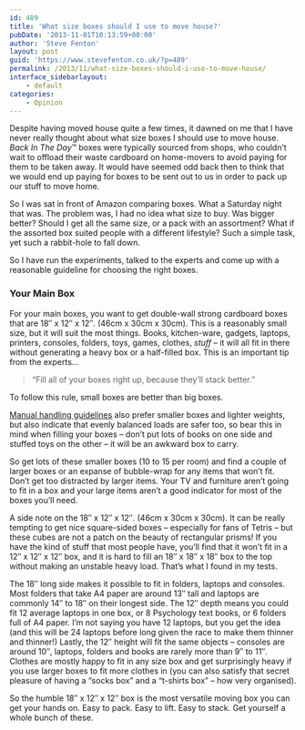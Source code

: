```yaml
---
id: 489
title: 'What size boxes should I use to move house?'
pubDate: '2013-11-01T10:13:59+00:00'
author: 'Steve Fenton'
layout: post
guid: 'https://www.stevefenton.co.uk/?p=489'
permalink: /2013/11/what-size-boxes-should-i-use-to-move-house/
interface_sidebarlayout:
    - default
categories:
    - Opinion
---
```


Despite having moved house quite a few times, it dawned on me that I have never really thought about what size boxes I should use to move house. *Back In The Day*™ boxes were typically sourced from shops, who couldn’t wait to offload their waste cardboard on home-movers to avoid paying for them to be taken away. It would have seemed odd back then to think that we would end up paying for boxes to be sent out to us in order to pack up our stuff to move home.

So I was sat in front of Amazon comparing boxes. What a Saturday night that was. The problem was, I had no idea what size to buy. Was bigger better? Should I get all the same size, or a pack with an assortment? What if the assorted box suited people with a different lifestyle? Such a simple task, yet such a rabbit-hole to fall down.

So I have run the experiments, talked to the experts and come up with a reasonable guideline for choosing the right boxes.

### Your Main Box

For your main boxes, you want to get double-wall strong cardboard boxes that are 18″ x 12″ x 12″. (46cm x 30cm x 30cm). This is a reasonably small size, but it will suit the most things. Books, kitchen-ware, gadgets, laptops, printers, consoles, folders, toys, games, clothes, *stuff* – it will all fit in there without generating a heavy box or a half-filled box. This is an important tip from the experts…

> “Fill all of your boxes right up, because they’ll stack better.”

To follow this rule, small boxes are better than big boxes.

[Manual handling guidelines](http://www.hse.gov.uk/msd/faq-manhand.htm) also prefer smaller boxes and lighter weights, but also indicate that evenly balanced loads are safer too, so bear this in mind when filling your boxes – don’t put lots of books on one side and stuffed toys on the other – it will be an awkward box to carry.

So get lots of these smaller boxes (10 to 15 per room) and find a couple of larger boxes or an expanse of bubble-wrap for any items that won’t fit. Don’t get too distracted by larger items. Your TV and furniture aren’t going to fit in a box and your large items aren’t a good indicator for most of the boxes you’ll need.

A side note on the 18″ x 12″ x 12″. (46cm x 30cm x 30cm). It can be really tempting to get nice square-sided boxes – especially for fans of Tetris – but these cubes are not a patch on the beauty of rectangular prisms! If you have the kind of stuff that most people have, you’ll find that it won’t fit in a 12″ x 12″ x 12″ box, and it is hard to fill an 18″ x 18″ x 18″ box to the top without making an unstable heavy load. That’s what I found in my tests.

The 18″ long side makes it possible to fit in folders, laptops and consoles. Most folders that take A4 paper are around 13″ tall and laptops are commonly 14″ to 18″ on their longest side. The 12″ depth means you could fit 12 average laptops in one box, or 8 Psychology text books, or 6 folders full of A4 paper. I’m not saying you have 12 laptops, but you get the idea (and this will be 24 laptops before long given the race to make them thinner and thinner!) Lastly, the 12″ height will fit the same objects – consoles are around 10″, laptops, folders and books are rarely more than 9″ to 11″. Clothes are mostly happy to fit in any size box and get surprisingly heavy if you use larger boxes to fit more clothes in (you can also satisfy that secret pleasure of having a “socks box” and a “t-shirts box” – how very organised).

So the humble 18″ x 12″ x 12″ box is the most versatile moving box you can get your hands on. Easy to pack. Easy to lift. Easy to stack. Get yourself a whole bunch of these.